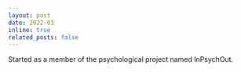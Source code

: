 ```yaml
---
layout: post
date: 2022-03
inline: true
related_posts: false
---
```


Started as a member of the psychological project named InPsychOut. 

